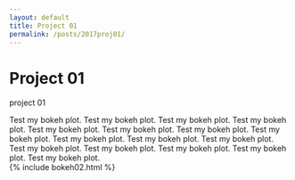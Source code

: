 ```yaml
---
layout: default
title: Project 01
permalink: /posts/2017proj01/
---
```


<div class="row">
  <div class="col-auto">
    <h1> Project 01 </h1>
    <p> project 01</p>
  </div>
</div>

<div class="row">

  <div class="col-lg-6">
  Test my bokeh plot. Test my bokeh plot. Test my bokeh plot. Test my bokeh plot. Test my bokeh plot. Test my bokeh plot. Test my bokeh plot. Test my bokeh plot. Test my bokeh plot. Test my bokeh plot. Test my bokeh plot. Test my bokeh plot. Test my bokeh plot. Test my bokeh plot. Test my bokeh plot. Test my bokeh plot. 
  </div>

  <div class="col-lg-auto">
    {% include bokeh02.html %}
  </div>
</div>
